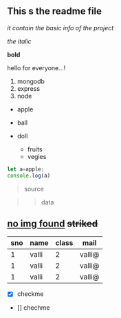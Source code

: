 ## This s the readme file
_it contain the basic info of the project_

_the italic_

**bold**

hello for everyone...!

1. mongodb
1. express
1. node

- apple
- ball
- doll

  - fruits
  - vegies

```js
let a=apple;
console.log(a)
```
> source

>> data

[no img found](happy.jpg)
~~striked~~
---

|sno|name|class|mail|
|---|---|---|---|
|1|valli|2|valli@|
|1|valli|2|valli@|
|1|valli|2|valli@|
 
 - [x] checkme
 - [] chechme